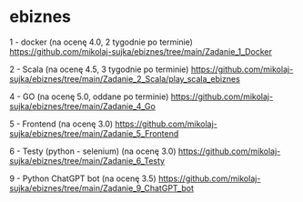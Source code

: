 # ebiznes 

1 - docker (na ocenę 4.0, 2 tygodnie po terminie)
https://github.com/mikolaj-sujka/ebiznes/tree/main/Zadanie_1_Docker

2 - Scala (na ocenę 4.5, 3 tygodnie po terminie)
https://github.com/mikolaj-sujka/ebiznes/tree/main/Zadanie_2_Scala/play_scala_ebiznes

4 - GO (na ocenę 5.0, oddane po terminie)
https://github.com/mikolaj-sujka/ebiznes/tree/main/Zadanie_4_Go

5 - Frontend (na ocenę 3.0)
https://github.com/mikolaj-sujka/ebiznes/tree/main/Zadanie_5_Frontend

6 - Testy (python - selenium) (na ocenę 3.0)
https://github.com/mikolaj-sujka/ebiznes/tree/main/Zadanie_6_Testy

9 - Python ChatGPT bot (na ocenę 3.5)
https://github.com/mikolaj-sujka/ebiznes/tree/main/Zadanie_9_ChatGPT_bot
